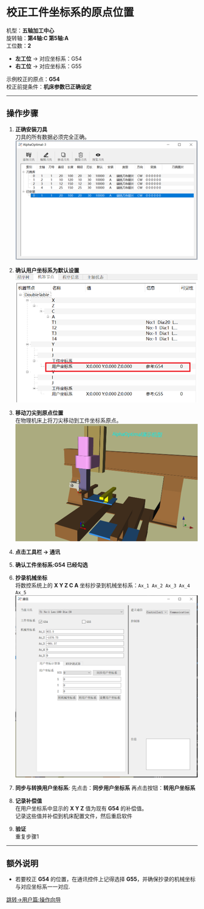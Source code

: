 # 校正工件坐标系的原点位置

机型：**五轴加工中心**  
旋转轴：**第4轴:C 第5轴:A**  
工位数：**2**  
- **左工位** → 对应坐标系：G54  
- **右工位** → 对应坐标系：G55  

示例校正的原点：**G54**  
校正前提条件：**机床参数已正确设定**

---

## 操作步骤

1. **正确安装刀具**  
   刀具的所有数据必须完全正确。  
   ![设置刀具](../image/machine/设置刀具.png)

2. **确认用户坐标系为默认设置**  
   ![用户坐标系](../image/machine/确认用户坐标系为零.png)

3. **移动刀尖到原点位置**  
   在物理机床上将刀尖移动到工件坐标系原点。  
   ![原点位置](../image/machine/移动到工件坐标系零点.png)

4. **点击工具栏 → 通讯**
   
5. **确认工件坐标系:G54 已经勾选**

6. **抄录机械坐标**  
将数控系统上的 **X Y Z C A** 坐标抄录到机械坐标系：`Ax_1 Ax_2 Ax_3 Ax_4 Ax_5`  
![机械坐标系](../image/machine/通讯控件.png)

7. **同步与转换用户坐标系**: 先点击：**同步用户坐标系**  再点击按钮：**转用户坐标系**   

8. **记录补偿值**  
在用户坐标系中显示的 **X Y Z** 值为现有 **G54** 的补偿值。  
记录这些值并补偿到机床配置文件，然后重启软件    

9. **验证**     
重复步骤1  

---

## 额外说明

- 若要校正 **G54** 的位置，在通讯控件上记得选择 **G55**，并确保抄录的机械坐标与对应坐标系一一对应.

[跳转->用户篇:操作向导](./User_Operation_Guide.md)